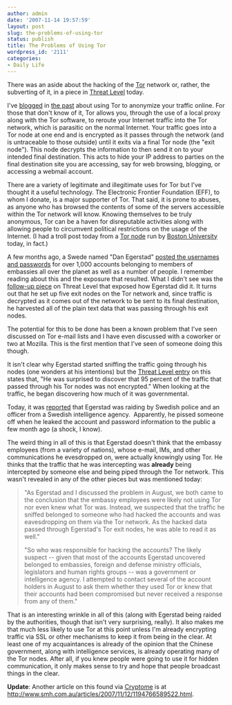 ```yaml
---
author: admin
date: '2007-11-14 19:57:59'
layout: post
slug: the-problems-of-using-tor
status: publish
title: The Problems of Using Tor
wordpress_id: '2111'
categories:
- Daily Life
---
```

There was an aside about the hacking of the <a href="http://www.torproject.org/">Tor</a> network or, rather, the subverting of it, in a piece in <a href="http://blog.wired.com/27bstroke6">Threat Level</a> today.

I've <a href="http://www.arcanology.com/2007/08/29/using-tor/">blogged</a> in <a href="http://www.arcanology.com/2007/09/15/it-can-be-dangerous-to-run-tor/">the past</a> about using Tor to anonymize your traffic online. For those that don't know of it, Tor allows you, through the use of a local proxy along with the Tor software, to reroute your Internet traffic into the Tor network, which is parasitic on the normal Internet. Your traffic goes into a Tor node at one end and is encrypted as it passes through the network (and is untraceable to those outside) until it exits via a final Tor node (the "exit node"). This node decrypts the information to then send it on to your intended final destination. This acts to hide your IP address to parties on the final destination site you are accessing, say for web browsing, blogging, or accessing a webmail account.

There are a variety of legitimate and illegitimate uses for Tor but I've thought it a useful technology. The Electronic Frontier Foundation (EFF), to whom I donate, is a major supporter of Tor. That said, it is prone to abuses, as anyone who has browsed the contents of some of the servers accessible within the Tor network will know. Knowing themselves to be truly anonymous, Tor can be a haven for disreputable activities along with allowing people to circumvent political restrictions on the usage of the Internet. (I had a troll post today from a <a href="http://cs-tor.bu.edu">Tor node</a> run by <a href="http://www.bu.edu/">Boston University</a> today, in fact.)

A few months ago, a Swede named "Dan Egerstad" <a href="http://blog.wired.com/27bstroke6/2007/08/embassy-e-mail-.html">posted the usernames and passwords</a> for over 1,000 accounts belonging to members of embassies all over the planet as well as a number of people. I remember reading about this and the exposure that resulted. What I didn't see was the <a href="http://www.wired.com/politics/security/news/2007/09/embassy_hacks">follow-up piece</a> on Threat Level that exposed how Egerstad did it. It turns out that he set up five exit nodes on the Tor network and, since traffic is decrypted as it comes out of the network to be sent to its final destination, he harvested all of the plain text data that was passing through his exit nodes.

The potential for this to be done has been a known problem that I've seen discussed on Tor e-mail lists and I have even discussed with a coworker or two at Mozilla. This is the first mention that I've seen of someone doing this though.

It isn't clear why Egerstad started sniffing the traffic going through his nodes (one wonders at his intentions) but the <a href="http://www.wired.com/politics/security/news/2007/09/embassy_hacks">Threat Level entry</a> on this states that, "He was surprised to discover that 95 percent of the traffic that passed through his Tor nodes was not encrypted." When looking at the traffic, he began discovering how much of it was governmental.

Today, it was <a href="http://blog.wired.com/27bstroke6/2007/11/swedish-researc.html">reported</a> that Egerstad was raiding by Swedish police and an officer from a Swedish intelligence agency.  Apparently, he pissed someone off when he leaked the account and password information to the public a few month ago (a shock, I know).

The weird thing in all of this is that Egerstad doesn't think that the embassy employees (from a variety of nations), whose e-mail, IMs, and other communications he evesdropped on, were actually knowingly using Tor. He thinks that the traffic that he was intercepting was <strong>already</strong> being intercepted by someone else and being piped through the Tor network. This wasn't revealed in any of the other pieces but was mentioned today:
<blockquote>"As Egerstad and I discussed the problem in August, we both came to the conclusion that the embassy employees were likely not using Tor nor even knew what Tor was. Instead, we suspected that the traffic he sniffed belonged to someone who had hacked the accounts and was eavesdropping on them via the Tor network. As the hacked data passed through Egerstad's Tor exit nodes, he was able to read it as well."

"So who was responsible for hacking the accounts? The likely suspect -- given that most of the accounts Egerstad uncovered belonged to embassies, foreign and defense ministry officials, legislators and human rights groups -- was a government or intelligence agency. I attempted to contact several of the account holders in August to ask them whether they used Tor or knew that their accounts had been compromised but never received a response from any of them."</blockquote>
That is an interesting wrinkle in all of this (along with Egerstad being raided by the authorities, though that isn't very surprising, really). It also makes me that much less likely to use Tor at this point unless I'm already encrypting traffic via SSL or other mechanisms to keep it from being in the clear. At least one of my acquaintances is already of the opinion that the Chinese government, along with intelligence services, is already operating many of the Tor nodes. After all, if you knew people were going to use it for hidden communication, it only makes sense to try and hope that people broadcast things in the clear.

<strong>Update</strong>: Another article on this found via <a href="http://cryptome.org/">Cryptome</a> is at <a href="http://www.smh.com.au/articles/2007/11/12/1194766589522.html">http://www.smh.com.au/articles/2007/11/12/1194766589522.html</a>.
